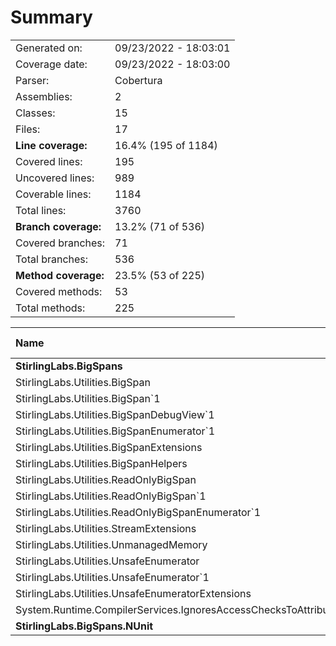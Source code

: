 ﻿# Summary
|||
|:---|:---|
| Generated on: | 09/23/2022 - 18:03:01 |
| Coverage date: | 09/23/2022 - 18:03:00 |
| Parser: | Cobertura |
| Assemblies: | 2 |
| Classes: | 15 |
| Files: | 17 |
| **Line coverage:** | 16.4% (195 of 1184) |
| Covered lines: | 195 |
| Uncovered lines: | 989 |
| Coverable lines: | 1184 |
| Total lines: | 3760 |
| **Branch coverage:** | 13.2% (71 of 536) |
| Covered branches: | 71 |
| Total branches: | 536 |
| **Method coverage:** | 23.5% (53 of 225) |
| Covered methods: | 53 |
| Total methods: | 225 |

|**Name**|**Covered**|**Uncovered**|**Coverable**|**Total**|**Line coverage**|**Covered**|**Total**|**Branch coverage**|**Covered**|**Total**|**Method coverage**|
|:---|---:|---:|---:|---:|---:|---:|---:|---:|---:|---:|---:|
|**StirlingLabs.BigSpans**|**195**|**989**|**1184**|**5665**|**16.4%**|**71**|**536**|**13.2%**|**53**|**225**|**23.5%**|
|StirlingLabs.Utilities.BigSpan|0|41|41|928|0%|0|14|0%|0|7|0%|
|StirlingLabs.Utilities.BigSpan`1|113|88|201|928|56.2%|51|116|43.9%|27|49|55.1%|
|StirlingLabs.Utilities.BigSpanDebugView`1|0|9|9|36|0%|0|2|0%|0|6|0%|
|StirlingLabs.Utilities.BigSpanEnumerator`1|0|9|9|47|0%|0|2|0%|0|3|0%|
|StirlingLabs.Utilities.BigSpanExtensions|26|129|155|512|16.7%|9|86|10.4%|6|39|15.3%|
|StirlingLabs.Utilities.BigSpanHelpers|16|398|414|910|3.8%|5|170|2.9%|6|13|46.1%|
|StirlingLabs.Utilities.ReadOnlyBigSpan|0|12|12|782|0%|0|8|0%|0|4|0%|
|StirlingLabs.Utilities.ReadOnlyBigSpan`1|0|177|177|782|0%|0|102|0%|0|47|0%|
|StirlingLabs.Utilities.ReadOnlyBigSpanEnumerator`1|0|9|9|47|0%|0|2|0%|0|3|0%|
|StirlingLabs.Utilities.StreamExtensions|0|14|14|32|0%|0|6|0%|0|2|0%|
|StirlingLabs.Utilities.UnmanagedMemory|17|30|47|123|36.1%|3|10|30%|3|10|30%|
|StirlingLabs.Utilities.UnsafeEnumerator|1|4|5|195|20%|0|0||1|5|20%|
|StirlingLabs.Utilities.UnsafeEnumerator`1|17|35|52|195|32.6%|2|2|100%|9|27|33.3%|
|StirlingLabs.Utilities.UnsafeEnumeratorExtensions|5|31|36|133|13.8%|1|16|6.2%|1|8|12.5%|
|System.Runtime.CompilerServices.IgnoresAccessChecksToAttribute|0|3|3|15|0%|0|0||0|2|0%|
|**StirlingLabs.BigSpans.NUnit**|**0**|**0**|**0**|**0**|****|**0**|**0**|****|**0**|**0**|****|
